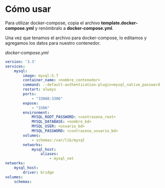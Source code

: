 # Cómo usar

Para utilizar docker-compose, copia el archivo **template.docker-compose.yml** y renómbralo a **docker-compose.yml**.

Una vez que tenamos el archivo para docker-compose, lo editamos y agregamos los datos para nuestro contenedor.

_docker-compose.yml_
```yaml
version: '3.3'
services:
    mysql:
        image: mysql:5.7
        container_name: <nombre_contenedor>
        command: --default-authentication-plugin=mysql_native_password
        restart: always
        ports:
            - "33060:3306"
        expose:
            - "3306"
        environment:
            MYSQL_ROOT_PASSWORD: <contrasena_root>
            MYSQL_DATABASE: <nombre_bd>
            MYSQL_USER: <usuario_bd>
            MYSQL_PASSWORD: <contrasena_usuario_bd>
        volumes:
            - schemas:/var/lib/mysql
        networks:
            mysql_host:
                aliases:
                    - mysql_net
networks:
    mysql_host:
        driver: bridge
volumes:
    schemas:
```
